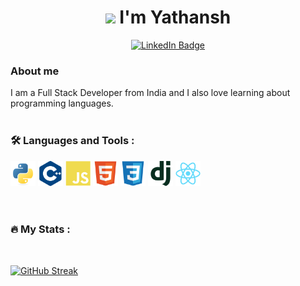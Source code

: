 <div align="center">

  <h1 > <img src="https://media4.giphy.com/media/MeJgB3yMMwIaHmKD4z/giphy.gif?cid=ecf05e47jxfk3iw34qrx2pxgifte4rm952g2uzkek6i18y0h&rid=giphy.gif&ct=g" width="100"/> I'm Yathansh </h1>

</div>


<div id="badges" align="center">
  <a href="https://www.linkedin.com/in/yathansh/">
    <img src="https://img.shields.io/badge/LinkedIn-blue?style=for-the-badge&logo=linkedin&logoColor=white" alt="LinkedIn Badge"/>
  </a>
</div>

### About me
I am a Full Stack Developer from India and I also love learning about programming languages.
<br>
<br>

### :hammer_and_wrench: Languages and Tools :
<div>

<img src="https://raw.githubusercontent.com/devicons/devicon/1119b9f84c0290e0f0b38982099a2bd027a48bf1/icons/python/python-original.svg" width="40" height="40">
<img src="https://raw.githubusercontent.com/devicons/devicon/1119b9f84c0290e0f0b38982099a2bd027a48bf1/icons/cplusplus/cplusplus-plain.svg" width="40" height="40">
<img src="https://raw.githubusercontent.com/devicons/devicon/1119b9f84c0290e0f0b38982099a2bd027a48bf1/icons/javascript/javascript-plain.svg" width="40" height="40">
<img src="https://raw.githubusercontent.com/devicons/devicon/1119b9f84c0290e0f0b38982099a2bd027a48bf1/icons/html5/html5-original.svg" width="40" height="40">
<img src="https://raw.githubusercontent.com/devicons/devicon/1119b9f84c0290e0f0b38982099a2bd027a48bf1/icons/css3/css3-original.svg" width="40" height="40">
<img src="https://raw.githubusercontent.com/devicons/devicon/1119b9f84c0290e0f0b38982099a2bd027a48bf1/icons/django/django-plain.svg" width="40" height="40">
<img src="https://raw.githubusercontent.com/devicons/devicon/1119b9f84c0290e0f0b38982099a2bd027a48bf1/icons/react/react-original.svg" width="40" height="40">
</div>
<br>
<br>

### :fire: My Stats :
<br>

[![GitHub Streak](http://github-readme-streak-stats.herokuapp.com?user=yattew&theme=dark&hide_border=true)](https://git.io/streak-stats)


